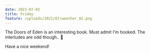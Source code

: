 ```yaml
---
date: 2021-07-02
title: Friday
feature: /uploads/2021/07/weather_02.png
---
```


The Doors of Eden is an interesting book. Must admit I'm hooked. The interludes are odd though.. 🤔

Have a nice weekend!

